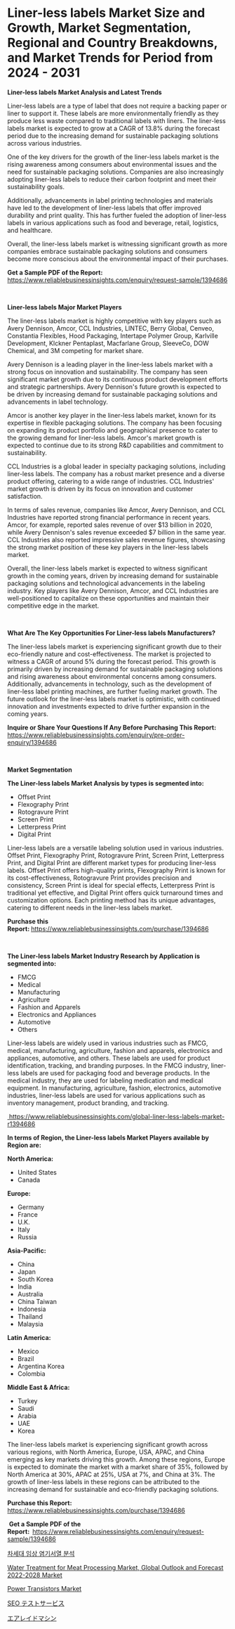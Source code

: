 <p><h1>Liner-less labels Market Size and Growth, Market Segmentation, Regional and Country Breakdowns, and Market Trends for Period from 2024 -  2031</h1></p><p><strong>Liner-less labels Market Analysis and Latest Trends</strong></p>
<p><p>Liner-less labels are a type of label that does not require a backing paper or liner to support it. These labels are more environmentally friendly as they produce less waste compared to traditional labels with liners. The liner-less labels market is expected to grow at a CAGR of 13.8% during the forecast period due to the increasing demand for sustainable packaging solutions across various industries.</p><p>One of the key drivers for the growth of the liner-less labels market is the rising awareness among consumers about environmental issues and the need for sustainable packaging solutions. Companies are also increasingly adopting liner-less labels to reduce their carbon footprint and meet their sustainability goals.</p><p>Additionally, advancements in label printing technologies and materials have led to the development of liner-less labels that offer improved durability and print quality. This has further fueled the adoption of liner-less labels in various applications such as food and beverage, retail, logistics, and healthcare.</p><p>Overall, the liner-less labels market is witnessing significant growth as more companies embrace sustainable packaging solutions and consumers become more conscious about the environmental impact of their purchases.</p></p>
<p><strong>Get a Sample PDF of the Report:&nbsp;</strong> <a href="https://www.reliablebusinessinsights.com/enquiry/request-sample/1394686">https://www.reliablebusinessinsights.com/enquiry/request-sample/1394686</a></p>
<p>&nbsp;</p>
<p><strong>Liner-less labels Major Market Players</strong></p>
<p><p>The liner-less labels market is highly competitive with key players such as Avery Dennison, Amcor, CCL Industries, LINTEC, Berry Global, Cenveo, Constantia Flexibles, Hood Packaging, Intertape Polymer Group, Karlville Development, Klckner Pentaplast, Macfarlane Group, SleeveCo, DOW Chemical, and 3M competing for market share. </p><p>Avery Dennison is a leading player in the liner-less labels market with a strong focus on innovation and sustainability. The company has seen significant market growth due to its continuous product development efforts and strategic partnerships. Avery Dennison's future growth is expected to be driven by increasing demand for sustainable packaging solutions and advancements in label technology.</p><p>Amcor is another key player in the liner-less labels market, known for its expertise in flexible packaging solutions. The company has been focusing on expanding its product portfolio and geographical presence to cater to the growing demand for liner-less labels. Amcor's market growth is expected to continue due to its strong R&D capabilities and commitment to sustainability.</p><p>CCL Industries is a global leader in specialty packaging solutions, including liner-less labels. The company has a robust market presence and a diverse product offering, catering to a wide range of industries. CCL Industries' market growth is driven by its focus on innovation and customer satisfaction.</p><p>In terms of sales revenue, companies like Amcor, Avery Dennison, and CCL Industries have reported strong financial performance in recent years. Amcor, for example, reported sales revenue of over $13 billion in 2020, while Avery Dennison's sales revenue exceeded $7 billion in the same year. CCL Industries also reported impressive sales revenue figures, showcasing the strong market position of these key players in the liner-less labels market. </p><p>Overall, the liner-less labels market is expected to witness significant growth in the coming years, driven by increasing demand for sustainable packaging solutions and technological advancements in the labeling industry. Key players like Avery Dennison, Amcor, and CCL Industries are well-positioned to capitalize on these opportunities and maintain their competitive edge in the market.</p></p>
<p>&nbsp;</p>
<p><strong>What Are The Key Opportunities For Liner-less labels Manufacturers?</strong></p>
<p><p>The liner-less labels market is experiencing significant growth due to their eco-friendly nature and cost-effectiveness. The market is projected to witness a CAGR of around 5% during the forecast period. This growth is primarily driven by increasing demand for sustainable packaging solutions and rising awareness about environmental concerns among consumers. Additionally, advancements in technology, such as the development of liner-less label printing machines, are further fueling market growth. The future outlook for the liner-less labels market is optimistic, with continued innovation and investments expected to drive further expansion in the coming years.</p></p>
<p><strong>Inquire or Share Your Questions If Any Before Purchasing This Report:</strong> <a href="https://www.reliablebusinessinsights.com/enquiry/pre-order-enquiry/1394686">https://www.reliablebusinessinsights.com/enquiry/pre-order-enquiry/1394686</a></p>
<p>&nbsp;</p>
<p><strong>Market Segmentation</strong></p>
<p><strong>The Liner-less labels Market Analysis by types is segmented into:</strong></p>
<p><ul><li>Offset Print</li><li>Flexography Print</li><li>Rotogravure Print</li><li>Screen Print</li><li>Letterpress Print</li><li>Digital Print</li></ul></p>
<p><p>Liner-less labels are a versatile labeling solution used in various industries. Offset Print, Flexography Print, Rotogravure Print, Screen Print, Letterpress Print, and Digital Print are different market types for producing liner-less labels. Offset Print offers high-quality prints, Flexography Print is known for its cost-effectiveness, Rotogravure Print provides precision and consistency, Screen Print is ideal for special effects, Letterpress Print is traditional yet effective, and Digital Print offers quick turnaround times and customization options. Each printing method has its unique advantages, catering to different needs in the liner-less labels market.</p></p>
<p><strong>Purchase this Report:&nbsp;</strong><a href="https://www.reliablebusinessinsights.com/purchase/1394686">https://www.reliablebusinessinsights.com/purchase/1394686</a></p>
<p>&nbsp;</p>
<p><strong>The Liner-less labels Market Industry Research by Application is segmented into:</strong></p>
<p><ul><li>FMCG</li><li>Medical</li><li>Manufacturing</li><li>Agriculture</li><li>Fashion and Apparels</li><li>Electronics and Appliances</li><li>Automotive</li><li>Others</li></ul></p>
<p><p>Liner-less labels are widely used in various industries such as FMCG, medical, manufacturing, agriculture, fashion and apparels, electronics and appliances, automotive, and others. These labels are used for product identification, tracking, and branding purposes. In the FMCG industry, liner-less labels are used for packaging food and beverage products. In the medical industry, they are used for labeling medication and medical equipment. In manufacturing, agriculture, fashion, electronics, automotive industries, liner-less labels are used for various applications such as inventory management, product branding, and tracking.</p></p>
<p><a href="https://www.reliablebusinessinsights.com/global-liner-less-labels-market-r1394686">&nbsp;https://www.reliablebusinessinsights.com/global-liner-less-labels-market-r1394686</a></p>
<p><strong>In terms of Region, the Liner-less labels Market Players available by Region are:</strong></p>
<p>
    <p> <strong> North America: </strong>
        <ul>
            <li>United States</li>
            <li>Canada</li>
        </ul>
        </p> 
    <p> <strong> Europe: </strong>
        <ul>
            <li>Germany</li>
            <li>France</li>
            <li>U.K.</li>
            <li>Italy</li>
            <li>Russia</li>
        </ul>
        </p> 
    <p> <strong> Asia-Pacific: </strong>
        <ul>
            <li>China</li>
            <li>Japan</li>
            <li>South Korea</li>
            <li>India</li>
            <li>Australia</li>
            <li>China Taiwan</li>
            <li>Indonesia</li>
            <li>Thailand</li>
            <li>Malaysia</li>
        </ul>
        </p> 
    <p> <strong> Latin America: </strong>
        <ul>
            <li>Mexico</li>
            <li>Brazil</li>
            <li>Argentina Korea</li>
            <li>Colombia</li>
        </ul>
        </p> 
    <p> <strong> Middle East & Africa: </strong>
        <ul>
            <li>Turkey</li>
            <li>Saudi</li>
            <li>Arabia</li>
            <li>UAE</li>
            <li>Korea</li>
        </ul>
    </p>
    </p>
<p><p>The liner-less labels market is experiencing significant growth across various regions, with North America, Europe, USA, APAC, and China emerging as key markets driving this growth. Among these regions, Europe is expected to dominate the market with a market share of 35%, followed by North America at 30%, APAC at 25%, USA at 7%, and China at 3%. The growth of liner-less labels in these regions can be attributed to the increasing demand for sustainable and eco-friendly packaging solutions.</p></p>
<p><strong>Purchase this Report: </strong><a href="https://www.reliablebusinessinsights.com/purchase/1394686">https://www.reliablebusinessinsights.com/purchase/1394686</a></p>
<p>&nbsp;<strong>Get a Sample PDF of the Report:&nbsp;&nbsp;</strong><a href="https://www.reliablebusinessinsights.com/enquiry/request-sample/1394686">https://www.reliablebusinessinsights.com/enquiry/request-sample/1394686</a></p>
<p><strong></strong></p>
<p><p><a href="https://github.com/airdroplover110/Market-Research-Report-List-1/blob/main/357875682445.md">차세대 임상 염기서열 분석</a></p><p><a href="https://www.linkedin.com/pulse/water-treatment-meat-processing-market-global-outlook-forecast-c3twf?trackingId=Mp6Cpeq8dwm1aFJuAL2S4w%3D%3D">Water Treatment for Meat Processing Market, Global Outlook and Forecast 2022-2028 Market</a></p><p><a href="https://issuu.com/reportprime-2/docs/power-transistors-market-size-2030.pptx">Power Transistors Market</a></p><p><a href="https://medium.com/@at15984/seo%E3%83%86%E3%82%B9%E3%83%88%E3%82%B5%E3%83%BC%E3%83%93%E3%82%B9%E5%B8%82%E5%A0%B4%E3%81%AE%E3%83%88%E3%83%AC%E3%83%B3%E3%83%89%E3%81%A8%E5%B8%82%E5%A0%B4%E5%88%86%E6%9E%90%E3%81%AF-2024%E5%B9%B4%E3%81%8B%E3%82%892031%E5%B9%B4%E3%81%BE%E3%81%A7%E3%81%AE%E6%9C%9F%E9%96%93%E3%81%AB%E4%BA%88%E6%B8%AC%E3%81%95%E3%82%8C%E3%81%A6%E3%81%84%E3%81%BE%E3%81%99-ce9077ea7e07">SEO テストサービス</a></p><p><a href="https://github.com/EstelWisozk1/Market-Research-Report-List-1/blob/main/986028189843.md">エアレイドマシン</a></p></p>